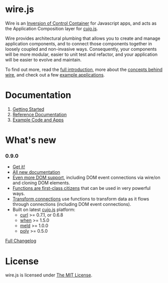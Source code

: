 # wire.js

Wire is an [Inversion of Control Container](http://martinfowler.com/articles/injection.html "Inversion of Control Containers and the Dependency Injection pattern") for Javascript apps, and acts as the Application Composition layer for [cujo.js](http://cujojs.com).

Wire provides architectural plumbing that allows you to create and manage application components, and to connect those components together in loosely coupled and non-invasive ways.  Consequently, your components will be more modular, easier to unit test and refactor, and your application will be easier to evolve and maintain.

To find out more, read the [full introduction](wire/blob/master/docs/introduction.md), more about the [concepts behind wire](wire/blob/master/docs/concepts.md), and check out a few [example applications](wire/blob/master/docs/introduction.md#example-apps).

# Documentation

1. [Getting Started](wire/blob/master/docs/get.md)
1. [Reference Documentation](wire/blob/master/docs/TOC.md)
1. [Example Code and Apps](wire/blob/master/docs/introduction.md#example-apps)

# What's new

### 0.9.0

* [Get it!](wire/blob/master/docs/get.md)
* [All new documentation](wire/blob/master/docs/TOC.md)
* [Even more DOM support](wire/blob/master/docs/dom.md), including DOM event connections via wire/on and cloning DOM elements.
* [Functions are first-class citizens](wire/blob/master/docs/functions.md) that can be used in very powerful ways.
* [Transform connections](wire/blob/master/docs/connections.md#transform-connections) use functions to transform data as it flows through connections (including DOM event connections).
* Built on latest [cujo.js](http://cujojs.com) platform:
	* [curl](https://github.com/cujojs/curl) >= 0.7.1, or 0.6.8
	* [when](https://github.com/cujojs/when) >= 1.5.0
	* [meld](https://github.com/cujojs/meld) >= 1.0.0
	* [poly](https://github.com/cujojs/poly) >= 0.5.0

[Full Changelog](https://github.com/cujojs/wire/wiki/Changelog)

# License

wire.js is licensed under [The MIT License](http://www.opensource.org/licenses/mit-license.php).
